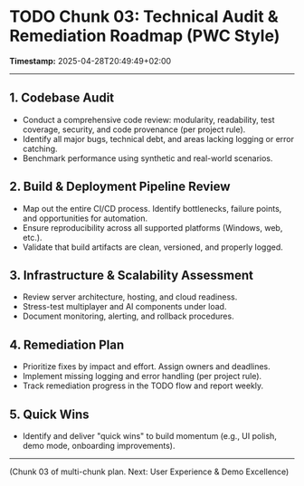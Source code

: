 # TODO Chunk 03: Technical Audit & Remediation Roadmap (PWC Style)

**Timestamp:** 2025-04-28T20:49:49+02:00

---

## 1. Codebase Audit
- Conduct a comprehensive code review: modularity, readability, test coverage, security, and code provenance (per project rule).
- Identify all major bugs, technical debt, and areas lacking logging or error catching.
- Benchmark performance using synthetic and real-world scenarios.

## 2. Build & Deployment Pipeline Review
- Map out the entire CI/CD process. Identify bottlenecks, failure points, and opportunities for automation.
- Ensure reproducibility across all supported platforms (Windows, web, etc.).
- Validate that build artifacts are clean, versioned, and properly logged.

## 3. Infrastructure & Scalability Assessment
- Review server architecture, hosting, and cloud readiness.
- Stress-test multiplayer and AI components under load.
- Document monitoring, alerting, and rollback procedures.

## 4. Remediation Plan
- Prioritize fixes by impact and effort. Assign owners and deadlines.
- Implement missing logging and error handling (per project rule).
- Track remediation progress in the TODO flow and report weekly.

## 5. Quick Wins
- Identify and deliver "quick wins" to build momentum (e.g., UI polish, demo mode, onboarding improvements).

---

(Chunk 03 of multi-chunk plan. Next: User Experience & Demo Excellence)
